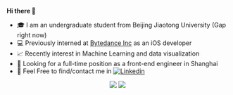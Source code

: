 **Hi there 👋**
- 🎓 I am an undergraduate student from Beijing Jiaotong University (Gap right now)
- 💻 Previously interned at [Bytedance Inc](https://github.com/bytedance) as an iOS developer
- 📈 Recently interest in Machine Learning and data visualization
- 👀 Looking for a full-time position as a front-end engineer in Shanghai
- 👏 Feel Free to find/contact me in [![Linkedin](https://img.shields.io/badge/-LinkedIn-blue?style=flat&logo=Linkedin&logoColor=white)](https://www.linkedin.com/in/miao-cai-72437a186)

<p align="center">
  <img src ="https://github-readme-stats.vercel.app/api?username=Hephaest&hide=issues&count_private=true&hide_border=true">
  <img src ="https://github-readme-stats.vercel.app/api/top-langs/?username=Hephaest&layout=compact&hide_border=true&langs_count=10&hide=jupyter%20notebook,html,css,digital%20command%20language&hide_border=true">
</p>
